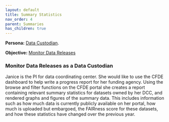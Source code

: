 ```yaml
---
layout: default
title: Summary Statistics
nav_order: 4
parent: Summaries
has_children: true
---
```


**Persona:** [Data Custodian](../personas/data-custodian).

**Objective:** [Monitor Data Releases](../objectives/single-dcc-release)

### Monitor Data Releases as a Data Custodian
Janice is the PI for data coordinating center. She would like
to use the CFDE dashboard to help write a progress report for her funding agency.
Using the browse and filter functions on the CFDE portal she creates a report
containing relevant summary statistics for datasets owned by her DCC, and
rendered graphs and figures of the summary data. This includes information such
as how much data is currently publicly available on her portal, how much is
uploaded but embargoed, the FAIRness score for these datasets, and how these
statistics have changed over the previous year.
